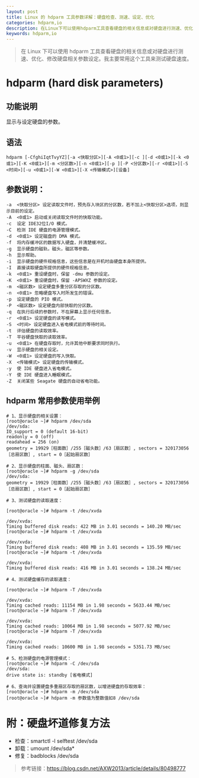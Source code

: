 ```yaml
---
layout: post
title: Linux 的 hdparm 工具参数详解：硬盘检查、测速、设定、优化
categories: hdparm,io
description: 在Linux下可以使用hdparm工具查看硬盘的相关信息或对硬盘进行测速、优化、修改硬盘相关参数设定。我主要常用这个工具来测试硬盘速度。
keywords: hdparm,io
---
```


> 在 Linux 下可以使用 hdparm 工具查看硬盘的相关信息或对硬盘进行测速、优化、修改硬盘相关参数设定。我主要常用这个工具来测试硬盘速度。

# hdparm (hard disk parameters)

## 功能说明

显示与设定硬盘的参数。

## 语法

`hdparm [-CfghiIqtTvyYZ][-a <快取分区>][-A <0或1>][-c ][-d <0或1>][-k <0或1>][-K <0或1>][-m <分区数>][-n <0或1>][-p ][-P <分区数>][-r <0或1>][-S <时间>][-u <0或1>][-W <0或1>][-X <传输模式>][设备]`

## 参数说明：

```shell
-a  <快取分区> 设定读取文件时，预先存入块区的分区数，若不加上<快取分区>选项，则显示目前的设定。
-A  <0或1> 启动或关闭读取文件时的快取功能。
-c  设定 IDE32位I/O 模式。
-C  检测 IDE 硬盘的电源管理模式。
-d  <0或1> 设定磁盘的 DMA 模式。
-f  将内存缓冲区的数据写入硬盘，并清楚缓冲区。
-g  显示硬盘的磁轨，磁头，磁区等参数。
-h  显示帮助。
-i  显示硬盘的硬件规格信息，这些信息是在开机时由硬盘本身所提供。
-I  直接读取硬盘所提供的硬件规格信息。
-k  <0或1> 重设硬盘时，保留 -dmu 参数的设定。
-K  <0或1> 重设硬盘时，保留 -APSWXZ 参数的设定。
-m  <磁区数> 设定硬盘多重分区存取的分区数。
-n  <0或1> 忽略硬盘写入时所发生的错误。
-p  设定硬盘的 PIO 模式。
-P  <磁区数> 设定硬盘内部快取的分区数。
-q  在执行后续的参数时，不在屏幕上显示任何信息。
-r  <0或1> 设定硬盘的读写模式。
-S  <时间> 设定硬盘进入省电模式前的等待时间。
-t  评估硬盘的读取效率。
-T  平谷硬盘快取的读取效率。
-u  <0或1> 在硬盘存取时，允许其他中断要求同时执行。
-v  显示硬盘的相关设定。
-W  <0或1> 设定硬盘的写入快取。
-X  <传输模式> 设定硬盘的传输模式。
-y  使 IDE 硬盘进入省电模式。
-Y  使 IDE 硬盘进入睡眠模式。
-Z  关闭某些 Seagate 硬盘的自动省电功能。
```

## hdparm 常用参数使用举例

```shell
# 1、显示硬盘的相关设置：
[root@oracle ~]# hdparm /dev/sda
/dev/sda:
IO_support = 0 (default 16-bit)
readonly = 0 (off)
readahead = 256 (on)
geometry = 19929［柱面数］/255［磁头数］/63［扇区数］, sectors = 320173056［总扇区数］, start = 0［起始扇区数］

# 2、显示硬盘的柱面、磁头、扇区数：
[root@oracle ~]# hdparm -g /dev/sda
/dev/sda:
geometry = 19929［柱面数］/255［磁头数］/63［扇区数］, sectors = 320173056［总扇区数］, start = 0［起始扇区数］

# 3、测试硬盘的读取速度：

[root@oracle ~]# hdparm -t /dev/xvda

/dev/xvda:
Timing buffered disk reads: 422 MB in 3.01 seconds = 140.20 MB/sec
[root@oracle ~]# hdparm -t /dev/xvda

/dev/xvda:
Timing buffered disk reads: 408 MB in 3.01 seconds = 135.59 MB/sec
[root@oracle ~]# hdparm -t /dev/xvda

/dev/xvda:
Timing buffered disk reads: 416 MB in 3.01 seconds = 138.24 MB/sec

# 4、测试硬盘缓存的读取速度：

[root@oracle ~]# hdparm -T /dev/xvda

/dev/xvda:
Timing cached reads: 11154 MB in 1.98 seconds = 5633.44 MB/sec
[root@oracle ~]# hdparm -T /dev/xvda

/dev/xvda:
Timing cached reads: 10064 MB in 1.98 seconds = 5077.92 MB/sec
[root@oracle ~]# hdparm -T /dev/xvda

/dev/xvda:
Timing cached reads: 10600 MB in 1.98 seconds = 5351.73 MB/sec

# 5、检测硬盘的电源管理模式：
[root@oracle ~]# hdparm -C /dev/sda
/dev/sda:
drive state is: standby [省电模式]

# 6、查询并设置硬盘多重扇区存取的扇区数，以增进硬盘的存取效率：
[root@oracle ~]# hdparm -m /dev/sda
[root@oracle ~]# hdparm -m 参数值为整数值如8 /dev/sda

```

# 附：硬盘坏道修复方法

- 检查：smartctl -l selftest /dev/sda
- 卸载：umount /dev/sda*
- 修复：badblocks /dev/sda

> 参考链接：<https://blog.csdn.net/AXW2013/article/details/80498777>

